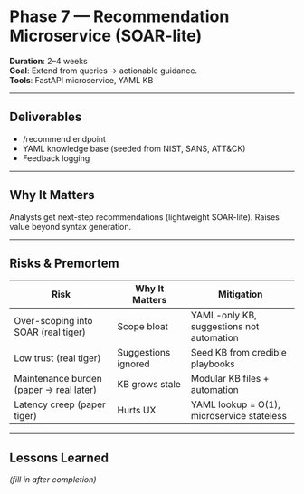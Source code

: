 # Phase 7 — Recommendation Microservice (SOAR-lite)

**Duration**: 2–4 weeks  
**Goal**: Extend from queries → actionable guidance.  
**Tools**: FastAPI microservice, YAML KB

---

## Deliverables
- /recommend endpoint
- YAML knowledge base (seeded from NIST, SANS, ATT&CK)
- Feedback logging

---

## Why It Matters
Analysts get next-step recommendations (lightweight SOAR-lite). Raises value beyond syntax generation.

---

## Risks & Premortem
| Risk | Why It Matters | Mitigation |
|------|----------------|------------|
| Over-scoping into SOAR (real tiger) | Scope bloat | YAML-only KB, suggestions not automation |
| Low trust (real tiger) | Suggestions ignored | Seed KB from credible playbooks |
| Maintenance burden (paper → real later) | KB grows stale | Modular KB files + automation |
| Latency creep (paper tiger) | Hurts UX | YAML lookup = O(1), microservice stateless |

---

## Lessons Learned
*(fill in after completion)*
